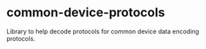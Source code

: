 # common-device-protocols
Library to help decode protocols for common device data encoding protocols.
